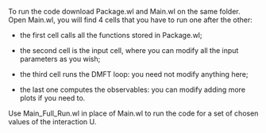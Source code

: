 To run the code download Package.wl and Main.wl on the same folder. Open Main.wl, you will find 4 cells that you have to run one after the other:

- the first cell calls all the functions stored in Package.wl;

- the second cell is the input cell, where you can modify all the input parameters as you wish;

- the third cell runs the DMFT loop: you need not modify anything here;

- the last one computes the observables: you can modify adding more plots if you need to.


Use Main_Full_Run.wl in place of Main.wl to run the code for a set of chosen values of the interaction U.
